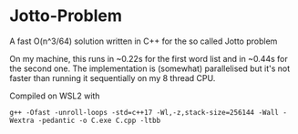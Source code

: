 # Jotto-Problem
A fast O(n^3/64) solution written in C++ for the so called Jotto problem

On my machine, this runs in ~0.22s for the first word list and in ~0.44s for the second one. The implementation is (somewhat) parallelised but it's not faster than running it sequentially on my 8 thread CPU.

Compiled on WSL2 with
```b
g++ -Ofast -unroll-loops -std=c++17 -Wl,-z,stack-size=256144 -Wall -Wextra -pedantic -o C.exe C.cpp -ltbb
```
